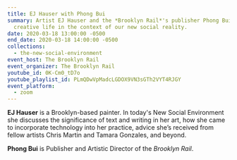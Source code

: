 ```yaml
---
title: EJ Hauser with Phong Bui
summary: Artist EJ Hauser and the *Brooklyn Rail*'s publisher Phong Bui discuss
  creative life in the context of our new social reality.
date: 2020-03-18 13:00:00 -0500
end_date: 2020-03-18 14:00:00 -0500
collections:
  - the-new-social-environment
event_host: The Brooklyn Rail
event_organizer: The Brooklyn Rail
youtube_id: 0K-Cm0_tD7o
youtube_playlist_id: PLmQDwVpMadcLGDOX9VN3sGTh2VYT4RJGY
event_platform:
  - zoom
---
```



**EJ Hauser** is a Brooklyn-based painter. In today's New Social Environment she discusses the significance of text and writing in her art, how she came to incorporate technology into her practice, advice she’s received from fellow artists Chris Martin and Tamara Gonzales, and beyond.

**Phong Bui** is Publisher and Artistic Director of the *Brooklyn Rail*.